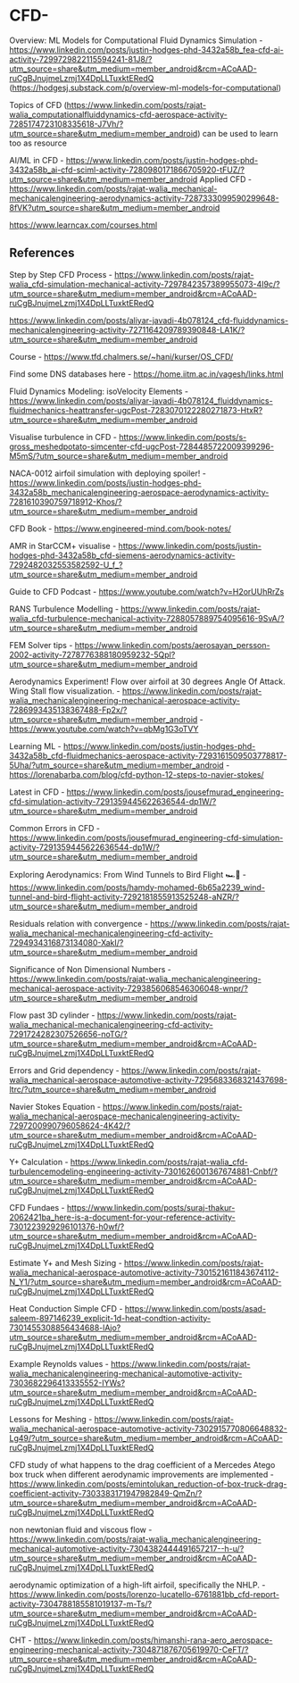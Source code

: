 # CFD-

Overview: ML Models for Computational Fluid Dynamics Simulation - https://www.linkedin.com/posts/justin-hodges-phd-3432a58b_fea-cfd-ai-activity-7299729822115594241-81J8/?utm_source=share&utm_medium=member_android&rcm=ACoAAD-ruCgBJnujmeLzmj1X4DpLLTuxktERedQ  (https://hodgesj.substack.com/p/overview-ml-models-for-computational)

Topics of CFD (https://www.linkedin.com/posts/rajat-walia_computationalfluiddynamics-cfd-aerospace-activity-7285174723108335618-J7Vh/?utm_source=share&utm_medium=member_android)
can be used to learn too as resource

AI/ML in CFD - https://www.linkedin.com/posts/justin-hodges-phd-3432a58b_ai-cfd-sciml-activity-7280980171866705920-tFUZ/?utm_source=share&utm_medium=member_android
Applied CFD - https://www.linkedin.com/posts/rajat-walia_mechanical-mechanicalengineering-aerodynamics-activity-7287333099590299648-8fVK?utm_source=share&utm_medium=member_android

https://www.learncax.com/courses.html

## References

Step by Step CFD Process - https://www.linkedin.com/posts/rajat-walia_cfd-simulation-mechanical-activity-7297842357389955073-4I9c/?utm_source=share&utm_medium=member_android&rcm=ACoAAD-ruCgBJnujmeLzmj1X4DpLLTuxktERedQ

https://www.linkedin.com/posts/aliyar-javadi-4b078124_cfd-fluiddynamics-mechanicalengineering-activity-7271164209789390848-LA1K/?utm_source=share&utm_medium=member_android

Course - https://www.tfd.chalmers.se/~hani/kurser/OS_CFD/

Find some DNS databases here - https://home.iitm.ac.in/vagesh/links.html

Fluid Dynamics Modeling: isoVelocity Elements - https://www.linkedin.com/posts/aliyar-javadi-4b078124_fluiddynamics-fluidmechanics-heattransfer-ugcPost-7283070122280271873-HtxR?utm_source=share&utm_medium=member_android

Visualise turbulence in CFD - https://www.linkedin.com/posts/s-gross_meshedpotato-simcenter-cfd-ugcPost-7284485722009399296-M5mS/?utm_source=share&utm_medium=member_android

NACA-0012 airfoil simulation with deploying spoiler! - https://www.linkedin.com/posts/justin-hodges-phd-3432a58b_mechanicalengineering-aerospace-aerodynamics-activity-7281610390759718912-Khos/?utm_source=share&utm_medium=member_android

CFD Book - https://www.engineered-mind.com/book-notes/

AMR in StarCCM+ visualise - https://www.linkedin.com/posts/justin-hodges-phd-3432a58b_cfd-siemens-aerodynamics-activity-7292482032553582592-U_f_?utm_source=share&utm_medium=member_android

Guide to CFD Podcast - https://www.youtube.com/watch?v=H2orUUhRrZs

RANS Turbulence Modelling - https://www.linkedin.com/posts/rajat-walia_cfd-turbulence-mechanical-activity-7288057889754095616-9SvA/?utm_source=share&utm_medium=member_android

FEM Solver tips - https://www.linkedin.com/posts/aerosayan_persson-2002-activity-7278776388180959232-5Qpl?utm_source=share&utm_medium=member_android

Aerodynamics Experiment! Flow over airfoil at 30 degrees Angle Of Attack. Wing Stall flow visualization. - https://www.linkedin.com/posts/rajat-walia_mechanicalengineering-mechanical-aerospace-activity-7286993435138367488-Fp2x/?utm_source=share&utm_medium=member_android - https://www.youtube.com/watch?v=qbMg1G3oTVY

Learning ML - https://www.linkedin.com/posts/justin-hodges-phd-3432a58b_cfd-fluidmechanics-aerospace-activity-7293161509503778817-5Uha/?utm_source=share&utm_medium=member_android - https://lorenabarba.com/blog/cfd-python-12-steps-to-navier-stokes/

Latest in CFD - https://www.linkedin.com/posts/jousefmurad_engineering-cfd-simulation-activity-7291359445622636544-dp1W/?utm_source=share&utm_medium=member_android

Common Errors in CFD - https://www.linkedin.com/posts/jousefmurad_engineering-cfd-simulation-activity-7291359445622636544-dp1W/?utm_source=share&utm_medium=member_android

Exploring Aerodynamics: From Wind Tunnels to Bird Flight 🏎️🦅 - https://www.linkedin.com/posts/hamdy-mohamed-6b65a2239_wind-tunnel-and-bird-flight-activity-7292181855913525248-aNZR/?utm_source=share&utm_medium=member_android

Residuals relation with convergence - https://www.linkedin.com/posts/rajat-walia_mechanical-mechanicalengineering-cfd-activity-7294934316873134080-XakI/?utm_source=share&utm_medium=member_android

Significance of Non Dimensional Numbers - https://www.linkedin.com/posts/rajat-walia_mechanicalengineering-mechanical-aerospace-activity-7293856068546306048-wnpr/?utm_source=share&utm_medium=member_android

Flow past 3D cylinder - https://www.linkedin.com/posts/rajat-walia_mechanical-mechanicalengineering-cfd-activity-7291724282307526656-noTG/?utm_source=share&utm_medium=member_android&rcm=ACoAAD-ruCgBJnujmeLzmj1X4DpLLTuxktERedQ

Errors and Grid dependency - https://www.linkedin.com/posts/rajat-walia_mechanical-aerospace-automotive-activity-7295683368321437698-ltrc/?utm_source=share&utm_medium=member_android

Navier Stokes Equation - https://www.linkedin.com/posts/rajat-walia_mechanical-aerospace-mechanicalengineering-activity-7297200990796058624-4K42/?utm_source=share&utm_medium=member_android&rcm=ACoAAD-ruCgBJnujmeLzmj1X4DpLLTuxktERedQ

Y+ Calculation - https://www.linkedin.com/posts/rajat-walia_cfd-turbulencemodeling-engineering-activity-7301626001367674881-Cnbf/?utm_source=share&utm_medium=member_android&rcm=ACoAAD-ruCgBJnujmeLzmj1X4DpLLTuxktERedQ

CFD Fundaes - https://www.linkedin.com/posts/suraj-thakur-2062421ba_here-is-a-document-for-your-reference-activity-7301223929296101376-h0wf/?utm_source=share&utm_medium=member_android&rcm=ACoAAD-ruCgBJnujmeLzmj1X4DpLLTuxktERedQ

Estimate Y+ and Mesh Sizing - https://www.linkedin.com/posts/rajat-walia_mechanical-aerospace-automotive-activity-7301521611843674112-N_Y1/?utm_source=share&utm_medium=member_android&rcm=ACoAAD-ruCgBJnujmeLzmj1X4DpLLTuxktERedQ

Heat Conduction Simple CFD - https://www.linkedin.com/posts/asad-saleem-897146239_explicit-1d-heat-condtion-activity-7301455308856434688-lAjo?utm_source=share&utm_medium=member_android&rcm=ACoAAD-ruCgBJnujmeLzmj1X4DpLLTuxktERedQ

Example Reynolds values - https://www.linkedin.com/posts/rajat-walia_mechanicalengineering-mechanical-automotive-activity-7303682296413335552-IYWs?utm_source=share&utm_medium=member_android&rcm=ACoAAD-ruCgBJnujmeLzmj1X4DpLLTuxktERedQ

Lessons for Meshing - https://www.linkedin.com/posts/rajat-walia_mechanical-aerospace-automotive-activity-7302915770806648832-Lg49/?utm_source=share&utm_medium=member_android&rcm=ACoAAD-ruCgBJnujmeLzmj1X4DpLLTuxktERedQ

CFD study of what happens to the drag coefficient of a Mercedes Atego box truck when different aerodynamic improvements are implemented - https://www.linkedin.com/posts/emintolukan_reduction-of-box-truck-drag-coefficient-activity-7303383171947982849-QmZn/?utm_source=share&utm_medium=member_android&rcm=ACoAAD-ruCgBJnujmeLzmj1X4DpLLTuxktERedQ

non newtonian fluid and viscous flow - https://www.linkedin.com/posts/rajat-walia_mechanicalengineering-mechanical-automotive-activity-7304382444491657217--h-u/?utm_source=share&utm_medium=member_android&rcm=ACoAAD-ruCgBJnujmeLzmj1X4DpLLTuxktERedQ

aerodynamic optimization of a high-lift airfoil, specifically the NHLP. - https://www.linkedin.com/posts/lorenzo-lucatello-6761881bb_cfd-report-activity-7304788185581019137-m-Ts/?utm_source=share&utm_medium=member_android&rcm=ACoAAD-ruCgBJnujmeLzmj1X4DpLLTuxktERedQ

CHT - https://www.linkedin.com/posts/himanshi-rana-aero_aerospace-engineering-mechanical-activity-7304871876705619970-CeFT/?utm_source=share&utm_medium=member_android&rcm=ACoAAD-ruCgBJnujmeLzmj1X4DpLLTuxktERedQ
